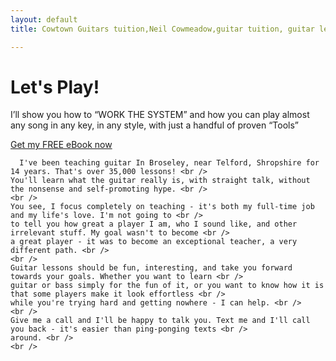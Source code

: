 ```yaml
---
layout: default
title: Cowtown Guitars tuition,Neil Cowmeadow,guitar tuition, guitar lessons, guitar teacher, Bass Lessons, Instrument Repair, Technician

---
```


<div class="jumbotron">
  <div class="text">
    <h1>Let's Play!</h1>
    <p class="lead">
   I’ll show you how to “WORK THE SYSTEM” and how you can play almost any song in any key, in any style, with just a handful of proven “Tools”  
    </p>

  </div>

  <div class="button">
    <a class="btn btn-large btn-success" href="http://cowtown.wufoo.com/forms/z7x4m1/" onclick="window.open(this.href,  null, 'height=380, width=680, toolbar=0, location=0, status=1, scrollbars=1, resizable=1'); return false">
      Get my <u>FREE</u> eBook now
    </a>
  </div>
</div>

      I've been teaching guitar In Broseley, near Telford, Shropshire for 14 years. That's over 35,000 lessons! <br />
    You'll learn what the guitar really is, with straight talk, without the nonsense and self-promoting hype. <br />
    <br />
    You see, I focus completely on teaching - it's both my full-time job and my life's love. I'm not going to <br />
    to tell you how great a player I am, who I sound like, and other irrelevant stuff. My goal wasn't to become <br />
    a great player - it was to become an exceptional teacher, a very different path. <br />
    <br />
    Guitar lessons should be fun, interesting, and take you forward towards your goals. Whether you want to learn <br />
    guitar or bass simply for the fun of it, or you want to know how it is that some players make it look effortless <br />
    while you're trying hard and getting nowhere - I can help. <br />
    <br />
    Give me a call and I'll be happy to talk you. Text me and I'll call you back - it's easier than ping-ponging texts <br />
    around. <br />
    <br />
